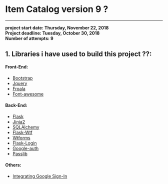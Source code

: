 # Item Catalog version 9 ?
---
**project start date: Thursday, November 22, 2018<br>
Project deadline: Tuesday, October 30, 2018<br>
Number of attempts: 9**
## 1. Libraries i have used to build this project ??:
#### Front-End:
- [Bootstrap](https://getbootstrap.com/docs/4.1/getting-started/introduction/)
- [Jquery](https://api.jquery.com/)
- [Froala](https://www.froala.com/wysiwyg-editor)
- [Font-awesome](https://fontawesome.com/)
#### Back-End:
- [Flask](http://flask.pocoo.org/)
- [Jinja2](http://jinja.pocoo.org/docs/2.10/)
- [SQLAlchemy](https://www.sqlalchemy.org/)
- [Flask-Wtf](https://flask-wtf.readthedocs.io/en/stable/)
- [Wtforms](https://wtforms.readthedocs.io/en/stable/)
- [Flask-Login](https://flask-login.readthedocs.io/en/latest/)
- [Google-auth](https://google-auth.readthedocs.io/en/latest/)
- [Passlib](https://passlib.readthedocs.io/en/stable/)
#### Others:
- [Integrating Google Sign-In](https://developers.google.com/identity/sign-in/web/sign-in)

